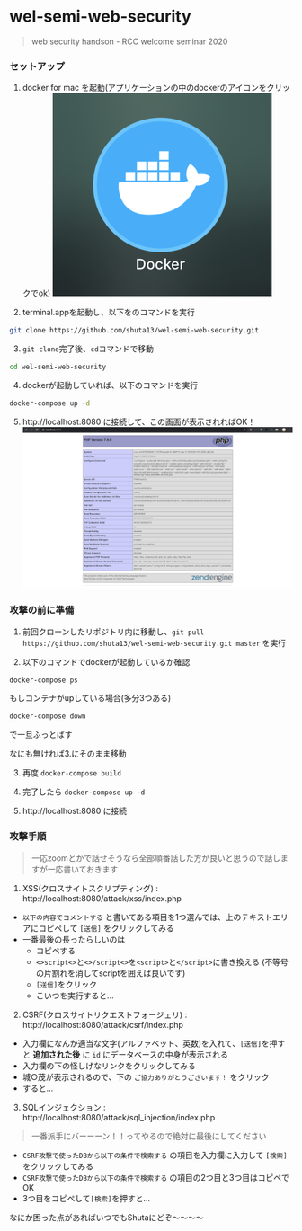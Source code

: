 # wel-semi-web-security
> web security handson - RCC welcome seminar 2020

### セットアップ
1. docker for mac を起動(アプリケーションの中のdockerのアイコンをクリックでok)
![](https://github.com/shuta13/wel-semi-web-security/blob/images/images/docker-icon.png)

2. terminal.appを起動し、以下をのコマンドを実行

```bash
git clone https://github.com/shuta13/wel-semi-web-security.git
```

3. `git clone`完了後、`cd`コマンドで移動
```bash
cd wel-semi-web-security
```

4. dockerが起動していれば、以下のコマンドを実行
```bash
docker-compose up -d
```

5. http://localhost:8080 に接続して、この画面が表示されればOK！
![](https://github.com/shuta13/wel-semi-web-security/blob/images/images/phpinfo.png)

### 攻撃の前に準備
1. 前回クローンしたリポジトリ内に移動し、`git pull https://github.com/shuta13/wel-semi-web-security.git master` を実行

2. 以下のコマンドでdockerが起動しているか確認
```bash
docker-compose ps
```
もしコンテナがupしている場合(多分3つある)
```bash
docker-compose down
```
で一旦ふっとばす

なにも無ければ3.にそのまま移動

3. 再度 `docker-compose build`

4. 完了したら `docker-compose up -d`

5. http://localhost:8080 に接続

### 攻撃手順
> 一応zoomとかで話せそうなら全部順番話した方が良いと思うので話しますが一応書いておきます

1. XSS(クロスサイトスクリプティング) : http://localhost:8080/attack/xss/index.php
- `以下の内容でコメントする` と書いてある項目を1つ選んでは、上のテキストエリアにコピペして `[送信]` をクリックしてみる
- 一番最後の長ったらしいのは
  - コピペする
  - `<>script<>`と`<>/script<>`を`<script>`と`</script>`に書き換える (不等号の片割れを消してscriptを囲えば良いです)
  - `[送信]`をクリック
  - こいつを実行すると...

2. CSRF(クロスサイトリクエストフォージェリ) : http://localhost:8080/attack/csrf/index.php
- 入力欄になんか適当な文字(アルファベット、英数)を入れて、`[送信]`を押すと **追加された後** に `id` にデータベースの中身が表示される
- 入力欄の下の怪しげなリンクをクリックしてみる
- 城○茂が表示されるので、下の `ご協力ありがとうございます！` をクリック
- すると...

3. SQLインジェクション : http://localhost:8080/attack/sql_injection/index.php
> 一番派手にバーーーン！！ってやるので絶対に最後にしてください
- `CSRF攻撃で使ったDBから以下の条件で検索する` の項目を入力欄に入力して `[検索]` をクリックしてみる
- `CSRF攻撃で使ったDBから以下の条件で検索する` の項目の2つ目と3つ目はコピペでOK
- 3つ目をコピペして`[検索]`を押すと...

なにか困った点があればいつでもShutaにどぞ〜〜〜〜